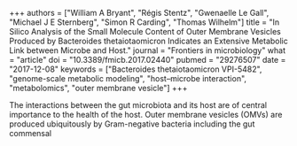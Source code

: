 +++
authors = ["William A Bryant", "Régis Stentz", "Gwenaelle Le Gall", "Michael J E Sternberg", "Simon R Carding", "Thomas Wilhelm"]
title = "In Silico Analysis of the Small Molecule Content of Outer Membrane Vesicles Produced by Bacteroides thetaiotaomicron Indicates an Extensive Metabolic Link between Microbe and Host."
journal = "Frontiers in microbiology"
what = "article"
doi = "10.3389/fmicb.2017.02440"
pubmed = "29276507"
date = "2017-12-08"
keywords = ["Bacteroides thetaiotaomicron VPI-5482", "genome-scale metabolic modeling", "host–microbe interaction", "metabolomics", "outer membrane vesicle"]
+++

The interactions between the gut microbiota and its host are of central importance to the health of the host. Outer membrane vesicles (OMVs) are produced ubiquitously by Gram-negative bacteria including the gut commensal 